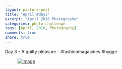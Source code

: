 ```yaml
---
layout: picture-post
title: "April #day3"
excerpt: "April 2018 Photography"
categories: photo-challenge
tags: [April, 2018, Photography]
comments: true
share: true
---
```

Day 3 - A guilty pleasure - #fashionmagasines #hygge


<figure>
	<a href="{{site.url}}/images/photo-challenge/april-2018/day3.jpeg"><img src="{{site.url}}/images/photo-challenge/april-2018/day3.jpeg" alt="image"></a>
</figure>
